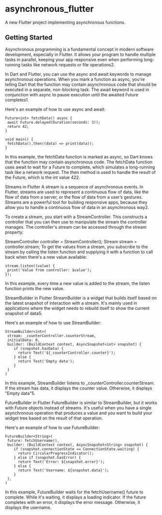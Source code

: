 # asynchronous_flutter

A new Flutter project implementing asynchronous functions.

## Getting Started

Asynchronous programming is a fundamental concept in modern software development, especially in Flutter. It allows your program to handle multiple tasks in parallel, keeping your app responsive even when performing long-running tasks like network requests or file operations2.

In Dart and Flutter, you can use the async and await keywords to manage asynchronous operations. When you mark a function as async, you're telling Dart that the function may contain asynchronous code that should be executed in a separate, non-blocking task. The await keyword is used in conjunction with async to pause execution until the awaited Future completes1.

Here's an example of how to use async and await:
```
Future<int> fetchData() async {
 await Future.delayed(Duration(seconds: 3));
 return 42;
}

void main() {
 fetchData().then((data) => print(data));
}
```
In this example, the fetchData function is marked as async, so Dart knows that the function may contain asynchronous code. The fetchData function uses await to wait for a Future to complete, which simulates a long-running task like a network request. The then method is used to handle the result of the Future, which is the int value 422.

Streams in Flutter
A stream is a sequence of asynchronous events. In Flutter, streams are used to represent a continuous flow of data, like the flow of data from a server, or the flow of data from a user’s gestures. Streams are a powerful tool for building responsive apps, because they allow you to handle a continuous flow of data in an asynchronous way2.

To create a stream, you start with a StreamController. This constructs a controller that you can then use to manipulate the stream the controller manages. The controller's stream can be accessed through the stream property:

StreamController<double> controller = StreamController<double>();
Stream stream = controller.stream;
To get the values from a stream, you subscribe to the stream by calling the listen function and supplying it with a function to call back when there's a new value available:
```
stream.listen((value) {
 print('Value from controller: $value');
});
```
In this example, every time a new value is added to the stream, the listen function prints the new value.

StreamBuilder in Flutter
StreamBuilder is a widget that builds itself based on the latest snapshot of interaction with a stream. It's mainly used in applications where the widget needs to rebuild itself to show the current snapshot of data5.

Here's an example of how to use StreamBuilder:
```
StreamBuilder<int>(
 stream: _counterController.counterStream,
 initialData: 0,
 builder: (BuildContext context, AsyncSnapshot<int> snapshot) {
    if (snapshot.hasData) {
      return Text('${_counterController.counter}');
    } else {
      return Text('Empty data');
    }
 }
)
```
In this example, StreamBuilder listens to _counterController.counterStream. If the stream has data, it displays the counter value. Otherwise, it displays "Empty data"5.

FutureBuilder in Flutter
FutureBuilder is similar to StreamBuilder, but it works with Future objects instead of streams. It's useful when you have a single asynchronous operation that produces a value and you want to build your widget tree based on the result of that operation.

Here's an example of how to use FutureBuilder:
```
FutureBuilder<String>(
 future: fetchUsername(),
 builder: (BuildContext context, AsyncSnapshot<String> snapshot) {
    if (snapshot.connectionState == ConnectionState.waiting) {
      return CircularProgressIndicator();
    } else if (snapshot.hasError) {
      return Text('Error: ${snapshot.error}');
    } else {
      return Text('Username: ${snapshot.data}');
    }
 },
)
```
In this example, FutureBuilder waits for the fetchUsername() future to complete. While it's waiting, it displays a loading indicator. If the future completes with an error, it displays the error message. Otherwise, it displays the username.
